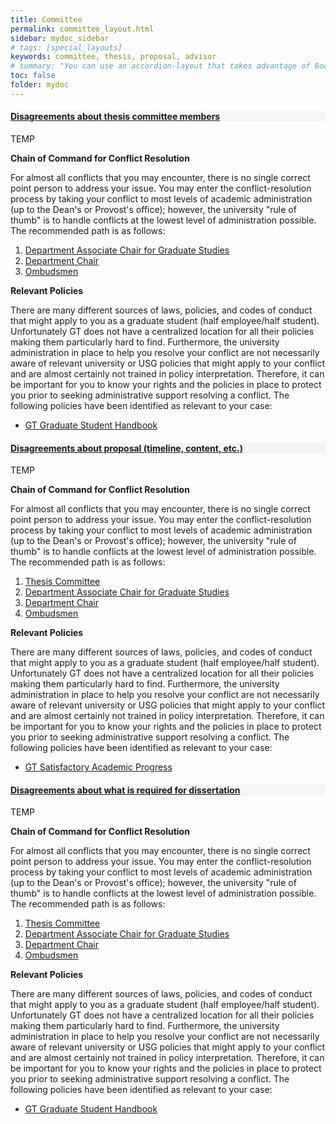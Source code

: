 ```yaml
---
title: Committee
permalink: committee_layout.html
sidebar: mydoc_sidebar
# tags: [special_layouts]
keywords: committee, thesis, proposal, advisor
# summary: "You can use an accordion-layout that takes advantage of Bootstrap styling. This is useful for an FAQ page."
toc: false
folder: mydoc
---
```


<div class="panel-group" id="accordion">
    <div class="panel panel-default">
        <a class="noCrossRef accordion-toggle" data-toggle="collapse" data-parent="#accordion" href="#disagreements-about-committee" aria-expanded="false">
            <div class="panel-heading" style="background-color:#f5f5f5;">
                <h4 class="panel-title">
                    Disagreements about thesis committee members
                </h4>
            </div>
        </a>
        <div id="disagreements-about-committee" class="panel-collapse collapse noCrossRef">
            <div class="panel-body">
		<p>TEMP</p>
                <p><b>Chain of Command for Conflict Resolution</b></p>
                   <p class="answer">For almost all conflicts that you may encounter, there is no single correct point person to address your issue. You may enter the conflict-resolution process by taking your conflict to most levels of academic administration (up to the Dean's or Provost's office); however, the university "rule of thumb" is to handle conflicts at the lowest level of administration possible. The recommended path is as follows:</p>
                    <ol type="1">
                             <li><a href="associate_chair.html">Department Associate Chair for Graduate Studies</a></li>
                             <li><a href="department_chair.html">Department Chair</a></li>
                             <li><a href="ombudsmen.html">Ombudsmen</a></li>
                    </ol>
                <p><b>Relevant Policies</b></p>
                    <p class="answer">There are many different sources of laws, policies, and codes of conduct that might apply to you as a graduate student (half employee/half student). Unfortunately GT does not have a centralized location for all their policies making them particularly hard to find. Furthermore, the university administration in place to help you resolve your conflict are not necessarily aware of relevant university or USG policies that might apply to your conflict and are almost certainly not trained in policy interpretation. Therefore, it can be important for you to know your rights and the policies in place to protect you prior to seeking administrative support resolving a conflict. The following policies have been identified as relevant to your case:</p>
                    <ul>
                             <li><a href="https://studentlife.gatech.edu/node/49">GT Graduate Student Handbook</a></li>
                    </ul>
            </div>
        </div>
    </div>
    <!-- /.panel -->
    <div class="panel panel-default">
        <a class="noCrossRef accordion-toggle" data-toggle="collapse" data-parent="#accordion" href="#disagreements-about-proposal" aria-expanded="false">
            <div class="panel-heading" style="background-color:#f5f5f5;">
                <h4 class="panel-title">
                    Disagreements about proposal (timeline, content, etc.)
                </h4>
            </div>
        </a>
        <div id="disagreements-about-proposal" class="panel-collapse collapse noCrossRef">
            <div class="panel-body">
		<p>TEMP</p>
                <p><b>Chain of Command for Conflict Resolution</b></p>
                   <p class="answer">For almost all conflicts that you may encounter, there is no single correct point person to address your issue. You may enter the conflict-resolution process by taking your conflict to most levels of academic administration (up to the Dean's or Provost's office); however, the university "rule of thumb" is to handle conflicts at the lowest level of administration possible. The recommended path is as follows:</p>
                    <ol type="1">
                             <li><a href="thesis_committee.html">Thesis Committee</a></li>
                             <li><a href="associate_chair.html">Department Associate Chair for Graduate Studies</a></li>
                             <li><a href="department_chair.html">Department Chair</a></li>
                             <li><a href="ombudsmen.html">Ombudsmen</a></li>
                    </ol>
                <p><b>Relevant Policies</b></p>
                    <p class="answer">There are many different sources of laws, policies, and codes of conduct that might apply to you as a graduate student (half employee/half student). Unfortunately GT does not have a centralized location for all their policies making them particularly hard to find. Furthermore, the university administration in place to help you resolve your conflict are not necessarily aware of relevant university or USG policies that might apply to your conflict and are almost certainly not trained in policy interpretation. Therefore, it can be important for you to know your rights and the policies in place to protect you prior to seeking administrative support resolving a conflict. The following policies have been identified as relevant to your case:</p>
                    <ul>
                             <li><a href="https://policylibrary.gatech.edu/student-life/satisfactory-academic-progress">GT Satisfactory Academic Progress</a></li>
                    </ul>
            </div>
        </div>
    </div>
    <!-- /.panel -->
    <div class="panel panel-default">
        <a class="noCrossRef accordion-toggle" data-toggle="collapse" data-parent="#accordion" href="#disagreements-about-dissertation" aria-expanded="false">
            <div class="panel-heading" style="background-color:#f5f5f5;">
                <h4 class="panel-title">
                    Disagreements about what is required for dissertation
                </h4>
            </div>
        </a>
        <div id="disagreements-about-dissertation" class="panel-collapse collapse noCrossRef">
            <div class="panel-body">
		<p>TEMP</p>
                <p><b>Chain of Command for Conflict Resolution</b></p>
                   <p class="answer">For almost all conflicts that you may encounter, there is no single correct point person to address your issue. You may enter the conflict-resolution process by taking your conflict to most levels of academic administration (up to the Dean's or Provost's office); however, the university "rule of thumb" is to handle conflicts at the lowest level of administration possible. The recommended path is as follows:</p>
                    <ol type="1">
                             <li><a href="thesis_committee.html">Thesis Committee</a></li>
                             <li><a href="associate_chair.html">Department Associate Chair for Graduate Studies</a></li>
                             <li><a href="department_chair.html">Department Chair</a></li>
                             <li><a href="ombudsmen.html">Ombudsmen</a></li>
                    </ol>
                <p><b>Relevant Policies</b></p>
                    <p class="answer">There are many different sources of laws, policies, and codes of conduct that might apply to you as a graduate student (half employee/half student). Unfortunately GT does not have a centralized location for all their policies making them particularly hard to find. Furthermore, the university administration in place to help you resolve your conflict are not necessarily aware of relevant university or USG policies that might apply to your conflict and are almost certainly not trained in policy interpretation. Therefore, it can be important for you to know your rights and the policies in place to protect you prior to seeking administrative support resolving a conflict. The following policies have been identified as relevant to your case:</p>
                    <ul>
                             <li><a href="https://studentlife.gatech.edu/node/49">GT Graduate Student Handbook</a></li>
                    </ul>
            </div>
        </div>
    </div>
</div>

<script>
    if(location.hash !== null && location.hash !== "")
    {
        var url = location.hash.endsWith("-1") ? location.hash.substring(0, location.hash.length-2) : location.hash;
        $(url + ".collapse").collapse("show");
        var doc = document.getElementById(url.replace("#", "")).parentElement.parentElement;
        let position = doc.getBoundingClientRect();
        setTimeout(function () {
            window.scrollTo(position.left, position.top + window.scrollY - 400);
            },
        100);
    }

    $(window).on("click", function(e) {
        if(e.target.className.trim() == 'panel-title')
        {
            navigator.clipboard.writeText(e.target.childNodes[1].href);
            if(e.target.parentElement.parentElement.nextElementSibling.classList.contains("collapsed"))
                e.target.parentElement.parentElement.nextElementSibling.click();
        }

        else if(e.target.className.trim() == 'anchorjs-link')
        {
            console.log(e);
            navigator.clipboard.writeText(e.target.href);
            if(e.target.parentElement.parentElement.parentElement.nextElementSibling.classList.contains("collapsed"))
                e.target.parentElement.parentElement.parentElement.nextElementSibling.click();
        }
    });
</script>
